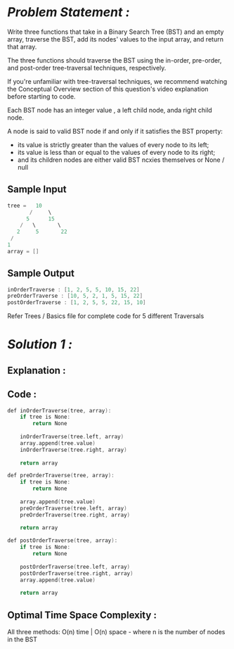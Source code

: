 # *Problem Statement :*

Write three functions that take in a Binary Search Tree (BST) and an empty array, traverse the BST, add its nodes' values to the input array, and return that array. 

The three functions should traverse the BST using the in-order, pre-order, and post-order tree-traversal techniques, respectively. 

If you're unfamiliar with tree-traversal techniques, we recommend watching the Conceptual Overview section of this question's video explanation before starting to code. 

Each BST node has an integer value , a left child node, anda right child node. 

A node is said to valid BST node if and only if it satisfies the BST property:

- its value is strictly greater than the values of every node to its left;
- its value is less than or equal to the values of every node to its right;
- and its children nodes are either valid BST ncxies themselves or None / null

## Sample Input

```cpp
tree =   10
       /     \
      5      15
    /   \       \
   2     5       22
 /
1
array = []
```

## Sample Output

```cpp
inOrderTraverse : [1, 2, 5, 5, 10, 15, 22]
preOrderTraverse : [10, 5, 2, 1, 5, 15, 22]
postOrderTraverse : [1, 2, 5, 5, 22, 15, 10]
```

Refer Trees / Basics file for complete code for 5 different Traversals

# *Solution 1 :*

## Explanation :

## Code :

```cpp
def inOrderTraverse(tree, array):
	if tree is None:
		return None
	
    inOrderTraverse(tree.left, array)
	array.append(tree.value)
	inOrderTraverse(tree.right, array)
	
	return array

def preOrderTraverse(tree, array):
    if tree is None:
		return None
	
	array.append(tree.value)
    preOrderTraverse(tree.left, array)
	preOrderTraverse(tree.right, array)
	
	return array

def postOrderTraverse(tree, array):
    if tree is None:
		return None
	
    postOrderTraverse(tree.left, array)
	postOrderTraverse(tree.right, array)
	array.append(tree.value)
	
	return array
```

## Optimal Time Space Complexity :

All three methods: O(n) time | O(n) space - where n is the number of nodes in the BST